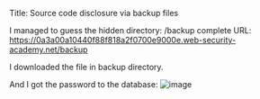 Title: Source code disclosure via backup files

I managed to guess the hidden directory: /backup
complete URL: https://0a3a00a10440f88f818a2f0700e9000e.web-security-academy.net/backup

I downloaded the file in backup directory.

And I got the password to the database:
![image](https://github.com/user-attachments/assets/925cb8de-05bf-440b-b6e6-10ffff1ab104)
